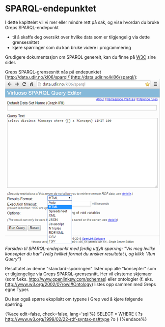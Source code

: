 # SPARQL-endepunktet
I dette kapittelet vil vi mer eller mindre rett på sak, og vise hvordan du bruke Greps SPARQL-endepunkt
- til å skaffe deg oversikt over hvilke data som er tilgjengelig via dette grensesnittet 
- kjøre spørringer som du kan bruke videre i programmering

Grudigere dokumentasjon om SPARQL generelt, kan du finne på [W3C](https://www.w3.org/TR/sparql11-overview/) sine sider.

Greps SPARQL-grensesnitt nås på endepunktet [http://data.udir.no/kl06/sparql/](http://data.udir.no/kl06/sparql/):
![SPARQL-endepunktet](sparql-endepunktet.png)
*Forsiden til SPARQL-endepunkt med ferdig utfylt spørring: "Vis meg hvilke konsepter du har" (velg hvilket format du ønsker resultatet i, og klikk "Run Query")*

Resultatet av denne "standard-spørringen" lister opp alle "konsepter" som er tilgjengelige via Greps SPARQL-grensesnitt. Her vil eksterne skjemaer (som f.eks. http://www.openlinksw.com/schemas) eller ontologier (f. eks. http://www.w3.org/2002/07/owl#Ontology) listes opp sammen med Greps egne Typer.

Du kan også spørre eksplisitt om typene i Grep ved å kjøre følgende spørring:

{%ace edit=false, check=false, lang='sql'%}
SELECT * WHERE {
  ?s <http://www.w3.org/1999/02/22-rdf-syntax-ns#type> ?o
}
{%endace%}